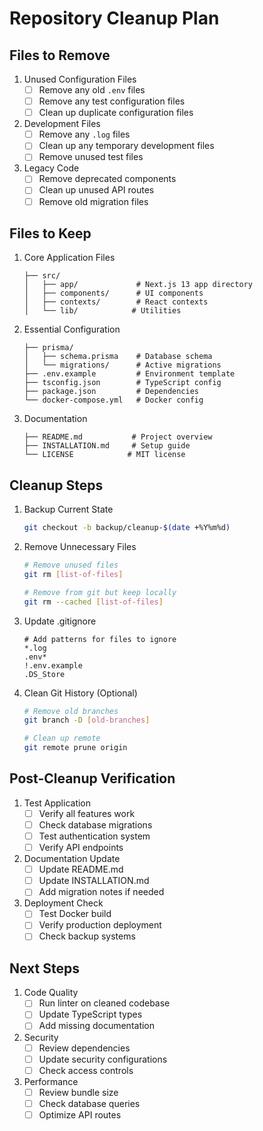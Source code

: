 # Repository Cleanup Plan

## Files to Remove

1. Unused Configuration Files
   - [ ] Remove any old `.env` files
   - [ ] Remove any test configuration files
   - [ ] Clean up duplicate configuration files

2. Development Files
   - [ ] Remove any `.log` files
   - [ ] Clean up any temporary development files
   - [ ] Remove unused test files

3. Legacy Code
   - [ ] Remove deprecated components
   - [ ] Clean up unused API routes
   - [ ] Remove old migration files

## Files to Keep

1. Core Application Files
   ```
   ├── src/
   │   ├── app/             # Next.js 13 app directory
   │   ├── components/      # UI components
   │   ├── contexts/        # React contexts
   │   └── lib/            # Utilities
   ```

2. Essential Configuration
   ```
   ├── prisma/
   │   ├── schema.prisma    # Database schema
   │   └── migrations/      # Active migrations
   ├── .env.example         # Environment template
   ├── tsconfig.json        # TypeScript config
   ├── package.json         # Dependencies
   └── docker-compose.yml   # Docker config
   ```

3. Documentation
   ```
   ├── README.md           # Project overview
   ├── INSTALLATION.md     # Setup guide
   └── LICENSE            # MIT license
   ```

## Cleanup Steps

1. Backup Current State
   ```bash
   git checkout -b backup/cleanup-$(date +%Y%m%d)
   ```

2. Remove Unnecessary Files
   ```bash
   # Remove unused files
   git rm [list-of-files]
   
   # Remove from git but keep locally
   git rm --cached [list-of-files]
   ```

3. Update .gitignore
   ```
   # Add patterns for files to ignore
   *.log
   .env*
   !.env.example
   .DS_Store
   ```

4. Clean Git History (Optional)
   ```bash
   # Remove old branches
   git branch -D [old-branches]
   
   # Clean up remote
   git remote prune origin
   ```

## Post-Cleanup Verification

1. Test Application
   - [ ] Verify all features work
   - [ ] Check database migrations
   - [ ] Test authentication system
   - [ ] Verify API endpoints

2. Documentation Update
   - [ ] Update README.md
   - [ ] Update INSTALLATION.md
   - [ ] Add migration notes if needed

3. Deployment Check
   - [ ] Test Docker build
   - [ ] Verify production deployment
   - [ ] Check backup systems

## Next Steps

1. Code Quality
   - [ ] Run linter on cleaned codebase
   - [ ] Update TypeScript types
   - [ ] Add missing documentation

2. Security
   - [ ] Review dependencies
   - [ ] Update security configurations
   - [ ] Check access controls

3. Performance
   - [ ] Review bundle size
   - [ ] Check database queries
   - [ ] Optimize API routes
